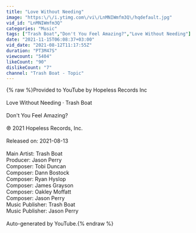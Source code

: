 ```yaml
---
title: "Love Without Needing"
image: "https:\/\/i.ytimg.com\/vi\/LnMNIWmfm3Q\/hqdefault.jpg"
vid_id: "LnMNIWmfm3Q"
categories: "Music"
tags: ["Trash Boat","Don't You Feel Amazing?","Love Without Needing"]
date: "2021-11-15T06:08:37+03:00"
vid_date: "2021-08-12T11:17:55Z"
duration: "PT3M47S"
viewcount: "5404"
likeCount: "90"
dislikeCount: "7"
channel: "Trash Boat - Topic"
---
```

{% raw %}Provided to YouTube by Hopeless Records Inc<br /><br />Love Without Needing · Trash Boat<br /><br />Don't You Feel Amazing?<br /><br />℗ 2021 Hopeless Records, Inc.<br /><br />Released on: 2021-08-13<br /><br />Main  Artist: Trash Boat<br />Producer: Jason Perry<br />Composer: Tobi Duncan<br />Composer: Dann Bostock<br />Composer: Ryan Hyslop<br />Composer: James Grayson<br />Composer: Oakley Moffatt<br />Composer: Jason Perry<br />Music  Publisher: Trash Boat<br />Music  Publisher: Jason Perry<br /><br />Auto-generated by YouTube.{% endraw %}
